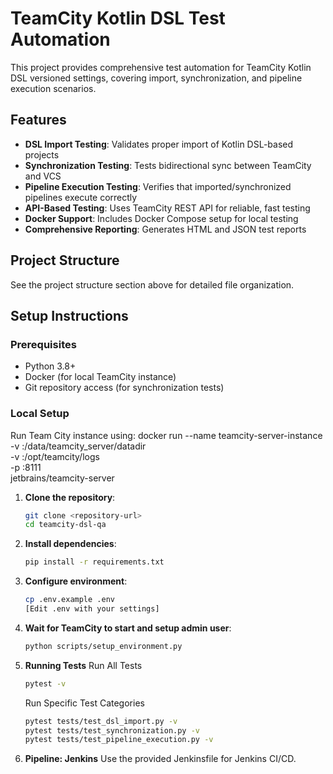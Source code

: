# TeamCity Kotlin DSL Test Automation

This project provides comprehensive test automation for TeamCity Kotlin DSL versioned settings, covering import, synchronization, and pipeline execution scenarios.

## Features

- **DSL Import Testing**: Validates proper import of Kotlin DSL-based projects
- **Synchronization Testing**: Tests bidirectional sync between TeamCity and VCS
- **Pipeline Execution Testing**: Verifies that imported/synchronized pipelines execute correctly
- **API-Based Testing**: Uses TeamCity REST API for reliable, fast testing
- **Docker Support**: Includes Docker Compose setup for local testing
- **Comprehensive Reporting**: Generates HTML and JSON test reports

## Project Structure

See the project structure section above for detailed file organization.

## Setup Instructions

### Prerequisites

- Python 3.8+
- Docker (for local TeamCity instance)
- Git repository access (for synchronization tests)

### Local Setup
Run Team City instance using:
   docker run --name teamcity-server-instance \
   -v <path to data directory>:/data/teamcity_server/datadir \
   -v <path to logs directory>:/opt/teamcity/logs \
   -p <port on host>:8111 \
   jetbrains/teamcity-server

1. **Clone the repository**:
   ```bash
   git clone <repository-url>
   cd teamcity-dsl-qa

2. **Install dependencies**:
   ```bash
   pip install -r requirements.txt

3. **Configure environment**:
   ```bash
   cp .env.example .env
   [Edit .env with your settings]

4. **Wait for TeamCity to start and setup admin user**:
   ```bash
   python scripts/setup_environment.py


5. **Running Tests**
   Run All Tests
      ```bash
      pytest -v
   ```
   Run Specific Test Categories
      ```bash
      pytest tests/test_dsl_import.py -v
      pytest tests/test_synchronization.py -v
      pytest tests/test_pipeline_execution.py -v

6. **Pipeline: Jenkins**
   Use the provided Jenkinsfile for Jenkins CI/CD.

